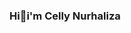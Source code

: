 ### Hi👋i'm Celly Nurhaliza

<!--
**cellynurhaliza/cellynurhaliza** is a ✨ _special_ ✨ repository because its `README.md` (this file) appears on your GitHub profile.

Here are some ideas to get you started:

- 🔭 I’m currently working on school project
- 🌱 I’m currently learning JavaScript
- 📫 How to reach me: ig : @ccellynur
